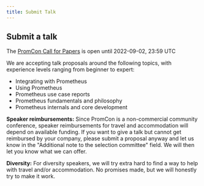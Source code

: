 ```yaml
---
title: Submit Talk
---
```


## Submit a talk

The [PromCon Call for Papers](https://docs.google.com/forms/d/e/1FAIpQLSdkcpMXhT4QAZ9g7IWE74OO08Re0b5R4vjVoXxa2Gidc28hIg/viewform) is open until 2022-09-02, 23:59 UTC

We are accepting talk proposals around the following topics, with experience
levels ranging from beginner to expert:

* Integrating with Prometheus
* Using Prometheus
* Prometheus use case reports
* Prometheus fundamentals and philosophy
* Prometheus internals and core development

**Speaker reimbursements:** Since PromCon is a non-commercial community
conference, speaker reimbursements for travel and accommodation will depend on
available funding. If you want to give a talk but cannot get reimbursed by your
company, please submit a proposal anyway and let us know in the "Additional note
to the selection committee" field. We will then let you know what we can offer.

**Diversity:** For diversity speakers, we will try extra hard to find a way to
help with travel and/or accommodation. No promises made, but we will honestly
try to make it work.
